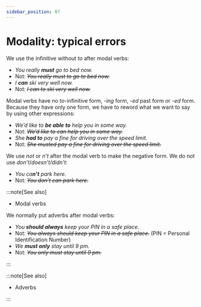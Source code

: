 ```yaml
---
sidebar_position: 07
---
```


# Modality: typical errors

We use the infinitive without *to* after modal verbs:

- *You really **must** go to bed now.*
- Not: *~~You really must to go to bed now.~~*
- *I **can** ski very well now.*
- Not: *~~I can to ski very well now.~~*

Modal verbs have no *to*\-infinitive form, -*ing* form, *\-ed* past form or -*ed* form. Because they have only one form, we have to reword what we want to say by using other expressions:

- *We’d like to **be able*** ***to** help you in some way.*
- Not: *~~We’d like to can help you in some way.~~*
- *She **had to** pay a fine for driving over the speed limit.*
- Not: *~~She musted pay a fine for driving over the speed limit.~~*

We use *not* or *n’t* after the modal verb to make the negative form. We do not use *don’t*/*doesn’t/didn’t*:

- *You ca**n’t** park here.*
- Not: *~~You don’t can park here.~~*

:::note[See also]

- Modal verbs

We normally put adverbs after modal verbs:

- *You **should always** keep your PIN in a safe place.*
- Not: *~~You always should keep your PIN in a safe place.~~* (PIN = Personal Identification Number)
- *We **must only** stay until 9 pm.*
- Not: *~~You only must stay until 9 pm.~~*

:::

:::note[See also]

- Adverbs

:::

